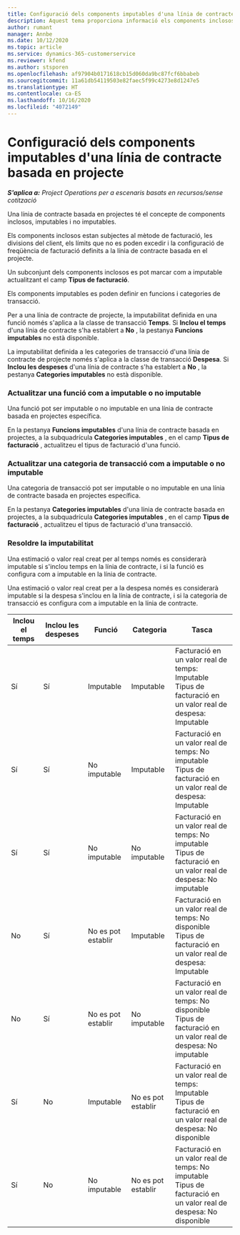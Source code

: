 ```yaml
---
title: Configuració dels components imputables d'una línia de contracte basada en projecte
description: Aquest tema proporciona informació els components inclosos, imputables i no imputables a les línies de contracte.
author: rumant
manager: Annbe
ms.date: 10/12/2020
ms.topic: article
ms.service: dynamics-365-customerservice
ms.reviewer: kfend
ms.author: stsporen
ms.openlocfilehash: af97904b0171618cb15d060da9bc87fcf6bbabeb
ms.sourcegitcommit: 11a61db54119503e82faec5f99c4273e8d1247e5
ms.translationtype: HT
ms.contentlocale: ca-ES
ms.lasthandoff: 10/16/2020
ms.locfileid: "4072149"
---
```

# <a name="configure-chargeable-components-of-a-project-based-contract-line"></a>Configuració dels components imputables d'una línia de contracte basada en projecte

_**S'aplica a:** Project Operations per a escenaris basats en recursos/sense cotització_

Una línia de contracte basada en projectes té el concepte de components inclosos, imputables i no imputables.

Els components inclosos estan subjectes al mètode de facturació, les divisions del client, els límits que no es poden excedir i la configuració de freqüència de facturació definits a la línia de contracte basada en el projecte.

Un subconjunt dels components inclosos es pot marcar com a imputable actualitzant el camp **Tipus de facturació**.

Els components imputables es poden definir en funcions i categories de transacció.

Per a una línia de contracte de projecte, la imputabilitat definida en una funció només s'aplica a la classe de transacció **Temps**. Si **Inclou el temps** d'una línia de contracte s'ha establert a **No** , la pestanya **Funcions imputables** no està disponible.

La imputabilitat definida a les categories de transacció d'una línia de contracte de projecte només s'aplica a la classe de transacció **Despesa**. Si **Inclou les despeses** d'una línia de contracte s'ha establert a **No** , la pestanya **Categories imputables** no està disponible.

### <a name="update-a-role-to-be-chargeable-or-non-chargeable"></a>Actualitzar una funció com a imputable o no imputable

Una funció pot ser imputable o no imputable en una línia de contracte basada en projectes específica.

En la pestanya **Funcions imputables** d'una línia de contracte basada en projectes, a la subquadrícula **Categories imputables** , en el camp **Tipus de facturació** , actualitzeu el tipus de facturació d'una funció.

### <a name="update-a-transaction-category-to-be-chargeable-or-non-chargeable"></a>Actualitzar una categoria de transacció com a imputable o no imputable

Una categoria de transacció pot ser imputable o no imputable en una línia de contracte basada en projectes específica.

En la pestanya **Categories imputables** d'una línia de contracte basada en projectes, a la subquadrícula **Categories imputables** , en el camp **Tipus de facturació** , actualitzeu el tipus de facturació d'una transacció.

### <a name="resolve-chargeability"></a>Resoldre la imputabilitat

Una estimació o valor real creat per al temps només es considerarà imputable si s'inclou temps en la línia de contracte, i si la funció es configura com a imputable en la línia de contracte.

Una estimació o valor real creat per a la despesa només es considerarà imputable si la despesa s'inclou en la línia de contracte, i si la categoria de transacció es configura com a imputable en la línia de contracte.

| Inclou el temps | Inclou les despeses | Funció | Categoria | Tasca |
| --- | --- | --- | --- | --- |
| Sí | Sí | Imputable | Imputable | Facturació en un valor real de temps: Imputable </br>Tipus de facturació en un valor real de despesa: Imputable |
| Sí | Sí | No imputable | Imputable | Facturació en un valor real de temps: No imputable </br>Tipus de facturació en un valor real de despesa: Imputable |
| Sí | Sí | No imputable | No imputable | Facturació en un valor real de temps: No imputable </br>Tipus de facturació en un valor real de despesa: No imputable |
| No | Sí | No es pot establir | Imputable | Facturació en un valor real de temps: No disponible </br>Tipus de facturació en un valor real de despesa: Imputable |
| No | Sí | No es pot establir | No imputable | Facturació en un valor real de temps: No disponible </br>Tipus de facturació en un valor real de despesa: No imputable |
| Sí | No | Imputable | No es pot establir | Facturació en un valor real de temps: Imputable </br>Tipus de facturació en un valor real de despesa: No disponible |
| Sí | No | No imputable | No es pot establir | Facturació en un valor real de temps: No imputable </br> Tipus de facturació en un valor real de despesa: No disponible |
